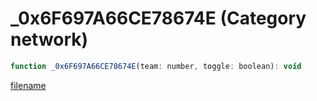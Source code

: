 # _0x6F697A66CE78674E (Category network)

```js
function _0x6F697A66CE78674E(team: number, toggle: boolean): void
```

[filename](_0x6F697A66CE78674E_m.md ':include')